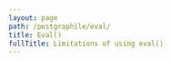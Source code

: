 ```yaml
---
layout: page
path: /postgraphile/eval/
title: Eval()
fullTitle: Limitations of using eval()
---
```

